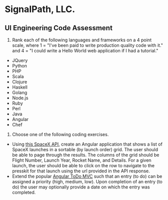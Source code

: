 # SignalPath, LLC.
## UI Engineering Code Assessment

1. Rank each of the following languages and frameworks on a 4 point scale, where 1 = "I've been paid to write production quality code with it." and 4 = "I could write a Hello World web application if I had a tutorial."
  * JQuery
  * Python
  * PHP
  * Scala
  * Clojure
  * Haskell
  * Golang
  * Node.js
  * Ruby
  * Perl
  * Java
  * Angular
  * Chef
1. Choose one of the following coding exercises.
 - Using [this SpaceX API](https://github.com/r-spacex/SpaceX-API), create an Angular application that shows a list of SpaceX launches in a sortable (by launch order) grid. The user should be able to page through the results. The columns of the grid should be Flight Number, Launch Year, Rocket Name, and Details. For a given launch, the user should be able to click on the row to navigate to the presskit for that launch using the url provided in the API response.
 - Extend the popular [Angular ToDo MVC](http://todomvc.com/examples/angularjs/#/) such that an entry (to do) can be assigned a priority (high, medium, low).  Upon completion of an entry (to do) the user may optionally provide a date on which the entry was completed.
